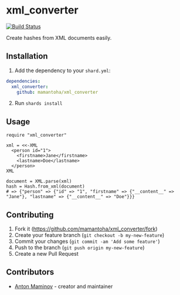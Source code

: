 # xml_converter

[![Build Status](https://travis-ci.org/mamantoha/xml_converter.svg?branch=master)](https://travis-ci.org/mamantoha/xml_converter)

Create hashes from XML documents easily.

## Installation

1. Add the dependency to your `shard.yml`:

```yaml
dependencies:
  xml_converter:
    github: mamantoha/xml_converter
```

2. Run `shards install`

## Usage

```crystal
require "xml_converter"

xml = <<-XML
  <person id="1">
    <firstname>Jane</firstname>
    <lastname>Doe</lastname>
  </person>
XML

document = XML.parse(xml)
hash = Hash.from_xml(document)
# => {"person" => {"id" => "1", "firstname" => {"__content__" => "Jane"}, "lastname" => {"__content__" => "Doe"}}}
```

## Contributing

1. Fork it (<https://github.com/mamantoha/xml_converter/fork>)
2. Create your feature branch (`git checkout -b my-new-feature`)
3. Commit your changes (`git commit -am 'Add some feature'`)
4. Push to the branch (`git push origin my-new-feature`)
5. Create a new Pull Request

## Contributors

- [Anton Maminov](https://github.com/mamantoha) - creator and maintainer
